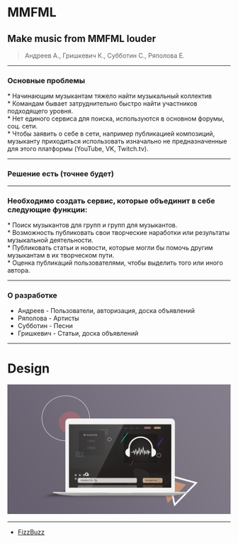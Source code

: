 # MMFML
## Make music from MMFML louder
> Андреев А., Гришкевич К., Субботин С., Ряполова Е.
[](https://alexanderfromearth.github.io/presentations/2019-11-5/#/)
---- ----

### Основные проблемы 

<div class="fragment"/>
* Начинающим музыкантам тяжело найти музыкальный коллектив
<div class="fragment"/>
* Командам бывает затруднительно быстро найти участников подходящего уровня.
<div class="fragment"/>
* Нет единого сервиса для поиска, используются в основном форумы, соц. сети.
<div class="fragment"/>
* Чтобы заявить о себе в сети, например публикацией композиций, музыканту приходиться использовать изначально не предназначенные для этого платформы (YouTube, VK, Twitch.tv).

---- ----

### Решение есть (точнее будет)

---- ----

### Необходимо создать сервис, которые объединит в себе следующие функции:

<div class="fragment"/>
* Поиск музыкантов для групп и групп для музыкантов.
<div class="fragment"/>
* Возможность публиковать свои творческие наработки или результаты музыкальной деятельности.
<div class="fragment"/>
* Публиковать статьи и новости, которые могли бы помочь другим музыкантам в их творческом пути.
<div class="fragment"/>
* Оценка публикаций пользователями, чтобы выделить того или иного автора.

---- ----

### О разработке

* Андреев - Пользователи, авторизация, доска объявлений
* Ряполова - Артисты
* Субботин - Песни
* Гришкевич - Статьи, доска объявлений

---- ----

# Design
![Image](./img/site.jpg)

---- ----

* [FizzBuzz](https://github.com/EnterpriseQualityCoding/FizzBuzzEnterpriseEdition)
